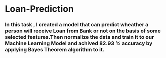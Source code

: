 

# **Loan-Prediction**
### In this task , I created a model that can predict wheather a person will receive Loan from Bank or not on the basis of some selected features.Then normalize the data and train it to our Machine Learning Model and achived 82.93 % accuracy by applying Bayes Theorem algorithm to it.
